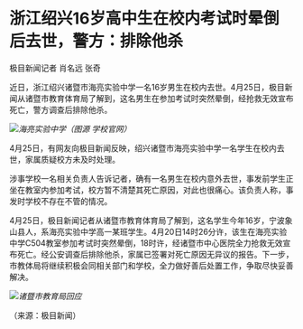# 浙江绍兴16岁高中生在校内考试时晕倒后去世，警方：排除他杀

极目新闻记者 肖名远 张奇

近日，浙江绍兴诸暨市海亮实验中学一名16岁男生在校内去世。4月25日，极目新闻从诸暨市教育体育局了解到，这名男生在参加考试时突然晕倒，经抢救无效宣布死亡，警方调查后排除他杀。

![](https://inews.gtimg.com/news_bt/O5e8BrlQ4SH_j7zMRVD-Rh7o4res0L_jdIAq-Xr9Q4zoUAA/1000)_海亮实验中学（图源 学校官网）_

4月25日，有网友向极目新闻反映，绍兴诸暨市海亮实验中学一名学生在校内去世，家属质疑校方未及时处理。

涉事学校一名相关负责人告诉记者，确有一名男生在校内意外去世，事发前学生正坐在教室内参加考试，校方暂不清楚其死亡原因，对此也很痛心。该负责人称，事发时学校不存在不管的情况。

4月25日，极目新闻记者从诸暨市教育体育局了解到，这名学生今年16岁，宁波象山县人，系海亮实验中学高一某班学生。4月20日14时26分许，该生在海亮实验中学C504教室参加考试时突然晕倒，18时许，经诸暨市中心医院全力抢救无效宣布死亡。经公安调查后排除他杀，家属已签署对死亡原因无异议的报告。下一步，市教体局将继续积极会同相关部门和学校，全力做好善后处置工作，争取尽快妥善解决。

![](https://inews.gtimg.com/om_bt/OPNfeZ1ZJtFzbCSwSAbWz0CmJBDsfQay3FJaFnQA5dYt8AA/1000)_诸暨市教育局回应_

（来源：极目新闻）

